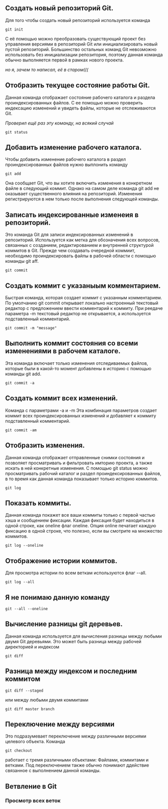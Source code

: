 ## Cоздать новый репозиторий Git.

Для того чтобы создать новый репозиторий используется команда

    git init

С её помощью можно преобразовать существующий проект без управления версиями в репозиторий Git или инициализировать новый пустой репозиторий.
Большинство остальных команд Git невозможно использовать без инициализации репозитория, поэтому данная команда обычно выполняется первой в рамках нового проекта.

*но я, зачем то написал, её в старом(((*

## Отобразить текущее состояние работы Git.

Данная команда отображает состояние рабочего каталога и раздела проиндексированных файлов. С ее помощью можно проверить индексацию изменений и увидеть файлы, которые не отслеживаются Git.

*Проверил ещё раз эту команду, на всякий случай*

    git status

## Добавить изменение рабочего каталога.

Чтобы добавить изменение рабочего каталога в раздел проиндексированных файлов нужно выплонить команду

    git add

Она сообщает Git, что вы хотите включить изменения в конкретном файле в следующий коммит. Однако на самом деле команда git add не оказывает существенного влияния на репозиторий. Изменения регистрируются в нем только после выполнения следующей команды.

## Записать индексированные изменеия в репозиторий.

Это команда Git для записи индексированных изменений в репозиторий. Используется как метка для обозначения всех вопросов, связанных с созданием, редактированием и внутренней структурой коммитов в Git. Прежде чем создавать очередной коммиит, необходимо проиндексировать файлы в рабочей области с помощью команды git aff.

    git commit

## Создать коммит с указаныым комментарием.

Быстрая команда, которая создает коммит с указанным комментарием. По умолчанию git commit открывает локально настроенный текстовый редактор с предложением ввести комментарий к коммиту. При реедаче параметра -m текстовый редактор не открывается, а используется подставленный комментарий.

    git commit -m "message"

## Выполнить коммит состояния со всеми изменениями в рабочем каталоге.

Эта команда включает только изменения отследиваемых файлов, которые были в какой-то момент добавлены в историю с помощью команды git add.

    git commit -a

## Создать коммит всех изменений.
Команда с параметрами -a и -m
Эта комбинация параметров создает коммит всех проиндексированных изменений и добавляет к коммиту подставленный комментарий.

    git commit -am

## Отобразить изменения.

Данная команда отображает отправленные снимки состояния и позволяет просматривать и фильтровать имторию проекта, а также искать в ней конкретные изменения. С помощью git status можно просматривать рабочий каталог и раздел проиндексированных файлов, в то время как данная команда показывает только историю коммитов.

    git log

## Показать коммиты.

Данная команда покажет все ваши коммиты только с первой частью хэша и сообщением фиксации. Каждая фиксация будет находиться в одной строке, как oneline флаг oneline. Опция online печатает каждую фиксацию в одной строке, что полезно, если вы смотрите на множество коммитов.

    git log --oneline

## Отображение истории коммитов.

Для просмотра истории по всем веткам используются флаг --all.

    git log --all

## Я не понимаю данную команду
    git --all --oneline

## Вычисление разницы git деревьев.

Данная команда используется для вычисления разницы между любыми двумя Git деревьями. Это может быть разница между рабочей директорией и индексом

    git diff

## Pазница между индексом и последним коммитом

    git diff --staged
или между любыми двумя коммитами

    git diff master branch

## Переключение между версиями
Это подразумевает переключение между различными версиями целевого объекта. Команда

    git checkout
работает с тремя различными объектами: Файлами, коммитами и ветками. Под переключением также обычно понимают ддействие связанное с выполнением данной команды.

## Ветвление в Git

### Просмотр всех веток

   